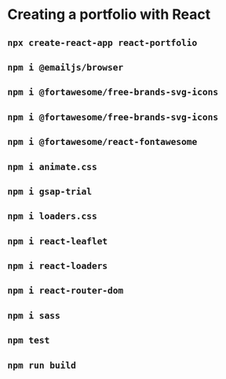 # Creating a portfolio with React

## `npx create-react-app react-portfolio`

## `npm i @emailjs/browser`

## `npm i @fortawesome/free-brands-svg-icons`

## `npm i @fortawesome/free-brands-svg-icons`

## `npm i @fortawesome/react-fontawesome `

## `npm i animate.css`

## `npm i gsap-trial`

## `npm i loaders.css`

## `npm i react-leaflet`

## `npm i react-loaders`

## `npm i react-router-dom`

## `npm i sass`

## `npm test`

## `npm run build`